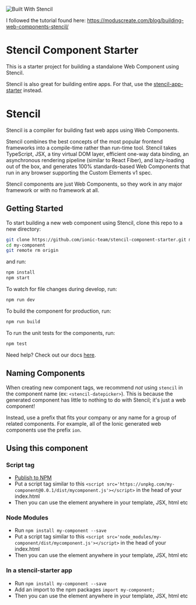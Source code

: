 ![Built With Stencil](https://img.shields.io/badge/-Built%20With%20Stencil-16161d.svg?logo=data%3Aimage%2Fsvg%2Bxml%3Bbase64%2CPD94bWwgdmVyc2lvbj0iMS4wIiBlbmNvZGluZz0idXRmLTgiPz4KPCEtLSBHZW5lcmF0b3I6IEFkb2JlIElsbHVzdHJhdG9yIDE5LjIuMSwgU1ZHIEV4cG9ydCBQbHVnLUluIC4gU1ZHIFZlcnNpb246IDYuMDAgQnVpbGQgMCkgIC0tPgo8c3ZnIHZlcnNpb249IjEuMSIgaWQ9IkxheWVyXzEiIHhtbG5zPSJodHRwOi8vd3d3LnczLm9yZy8yMDAwL3N2ZyIgeG1sbnM6eGxpbms9Imh0dHA6Ly93d3cudzMub3JnLzE5OTkveGxpbmsiIHg9IjBweCIgeT0iMHB4IgoJIHZpZXdCb3g9IjAgMCA1MTIgNTEyIiBzdHlsZT0iZW5hYmxlLWJhY2tncm91bmQ6bmV3IDAgMCA1MTIgNTEyOyIgeG1sOnNwYWNlPSJwcmVzZXJ2ZSI%2BCjxzdHlsZSB0eXBlPSJ0ZXh0L2NzcyI%2BCgkuc3Qwe2ZpbGw6I0ZGRkZGRjt9Cjwvc3R5bGU%2BCjxwYXRoIGNsYXNzPSJzdDAiIGQ9Ik00MjQuNywzNzMuOWMwLDM3LjYtNTUuMSw2OC42LTkyLjcsNjguNkgxODAuNGMtMzcuOSwwLTkyLjctMzAuNy05Mi43LTY4LjZ2LTMuNmgzMzYuOVYzNzMuOXoiLz4KPHBhdGggY2xhc3M9InN0MCIgZD0iTTQyNC43LDI5Mi4xSDE4MC40Yy0zNy42LDAtOTIuNy0zMS05Mi43LTY4LjZ2LTMuNkgzMzJjMzcuNiwwLDkyLjcsMzEsOTIuNyw2OC42VjI5Mi4xeiIvPgo8cGF0aCBjbGFzcz0ic3QwIiBkPSJNNDI0LjcsMTQxLjdIODcuN3YtMy42YzAtMzcuNiw1NC44LTY4LjYsOTIuNy02OC42SDMzMmMzNy45LDAsOTIuNywzMC43LDkyLjcsNjguNlYxNDEuN3oiLz4KPC9zdmc%2BCg%3D%3D&colorA=16161d&style=flat-square)

I followed the tutorial found here:
https://moduscreate.com/blog/building-web-components-stencil/

# Stencil Component Starter

This is a starter project for building a standalone Web Component using Stencil.

Stencil is also great for building entire apps. For that, use the [stencil-app-starter](https://github.com/ionic-team/stencil-app-starter) instead.

# Stencil

Stencil is a compiler for building fast web apps using Web Components.

Stencil combines the best concepts of the most popular frontend frameworks into a compile-time rather than run-time tool.  Stencil takes TypeScript, JSX, a tiny virtual DOM layer, efficient one-way data binding, an asynchronous rendering pipeline (similar to React Fiber), and lazy-loading out of the box, and generates 100% standards-based Web Components that run in any browser supporting the Custom Elements v1 spec.

Stencil components are just Web Components, so they work in any major framework or with no framework at all.

## Getting Started

To start building a new web component using Stencil, clone this repo to a new directory:

```bash
git clone https://github.com/ionic-team/stencil-component-starter.git my-component
cd my-component
git remote rm origin
```

and run:

```bash
npm install
npm start
```

To watch for file changes during develop, run:

```bash
npm run dev
```

To build the component for production, run:

```bash
npm run build
```

To run the unit tests for the components, run:

```bash
npm test
```

Need help? Check out our docs [here](https://stenciljs.com/docs/my-first-component).


## Naming Components

When creating new component tags, we recommend _not_ using `stencil` in the component name (ex: `<stencil-datepicker>`). This is because the generated component has little to nothing to do with Stencil; it's just a web component!

Instead, use a prefix that fits your company or any name for a group of related components. For example, all of the Ionic generated web components use the prefix `ion`.


## Using this component

### Script tag

- [Publish to NPM](https://docs.npmjs.com/getting-started/publishing-npm-packages)
- Put a script tag similar to this `<script src='https://unpkg.com/my-component@0.0.1/dist/mycomponent.js'></script>` in the head of your index.html
- Then you can use the element anywhere in your template, JSX, html etc

### Node Modules
- Run `npm install my-component --save`
- Put a script tag similar to this `<script src='node_modules/my-component/dist/mycomponent.js'></script>` in the head of your index.html
- Then you can use the element anywhere in your template, JSX, html etc

### In a stencil-starter app
- Run `npm install my-component --save`
- Add an import to the npm packages `import my-component;`
- Then you can use the element anywhere in your template, JSX, html etc
